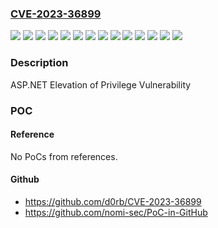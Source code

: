 ### [CVE-2023-36899](https://cve.mitre.org/cgi-bin/cvename.cgi?name=CVE-2023-36899)
![](https://img.shields.io/static/v1?label=Product&message=Microsoft%20.NET%20Framework%202.0%20Service%20Pack%202&color=blue)
![](https://img.shields.io/static/v1?label=Product&message=Microsoft%20.NET%20Framework%203.5%20AND%204.7.2&color=blue)
![](https://img.shields.io/static/v1?label=Product&message=Microsoft%20.NET%20Framework%203.5%20AND%204.8&color=blue)
![](https://img.shields.io/static/v1?label=Product&message=Microsoft%20.NET%20Framework%203.5%20AND%204.8.1&color=blue)
![](https://img.shields.io/static/v1?label=Product&message=Microsoft%20.NET%20Framework%204.6.2%2F4.7%2F4.7.1%2F4.7.2&color=blue)
![](https://img.shields.io/static/v1?label=Product&message=Microsoft%20.NET%20Framework%204.6.2&color=blue)
![](https://img.shields.io/static/v1?label=Product&message=Microsoft%20.NET%20Framework%204.8&color=blue)
![](https://img.shields.io/static/v1?label=Version&message=2.0.0%3C%202.0.50727.8974%20&color=brighgreen)
![](https://img.shields.io/static/v1?label=Version&message=4.7.0%3C%204.7.04057.05%20&color=brighgreen)
![](https://img.shields.io/static/v1?label=Version&message=4.7.0%3C%204.7.4057.05%20&color=brighgreen)
![](https://img.shields.io/static/v1?label=Version&message=4.8.0%3C%204.8.04654.06%20&color=brighgreen)
![](https://img.shields.io/static/v1?label=Version&message=4.8.0%3C%204.8.4654.06%20&color=brighgreen)
![](https://img.shields.io/static/v1?label=Version&message=4.8.1%3C%204.8.09176.01%20&color=brighgreen)
![](https://img.shields.io/static/v1?label=Vulnerability&message=Elevation%20of%20Privilege&color=brighgreen)

### Description

ASP.NET Elevation of Privilege Vulnerability

### POC

#### Reference
No PoCs from references.

#### Github
- https://github.com/d0rb/CVE-2023-36899
- https://github.com/nomi-sec/PoC-in-GitHub

